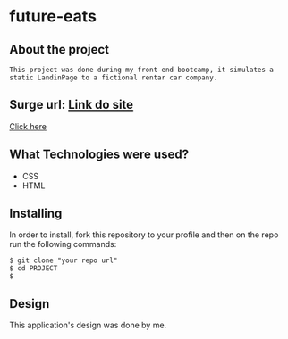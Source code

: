 # future-eats 

## About the project 
    This project was done during my front-end bootcamp, it simulates a static LandinPage to a fictional rentar car company.
 

## Surge url: [Link do site](http://4cars.surge.sh/)

[Click here](large-dirt.surge.sh)


## What Technologies were used?

  * CSS
  * HTML
 
  
  
  
  ## Installing
 In order to install, fork this repository to your profile and then on the repo run the following commands:
  
  ```
  $ git clone "your repo url"
  $ cd PROJECT
  $ 
  ```

  
  ## Design
  This application's design was done by me.
  

  

